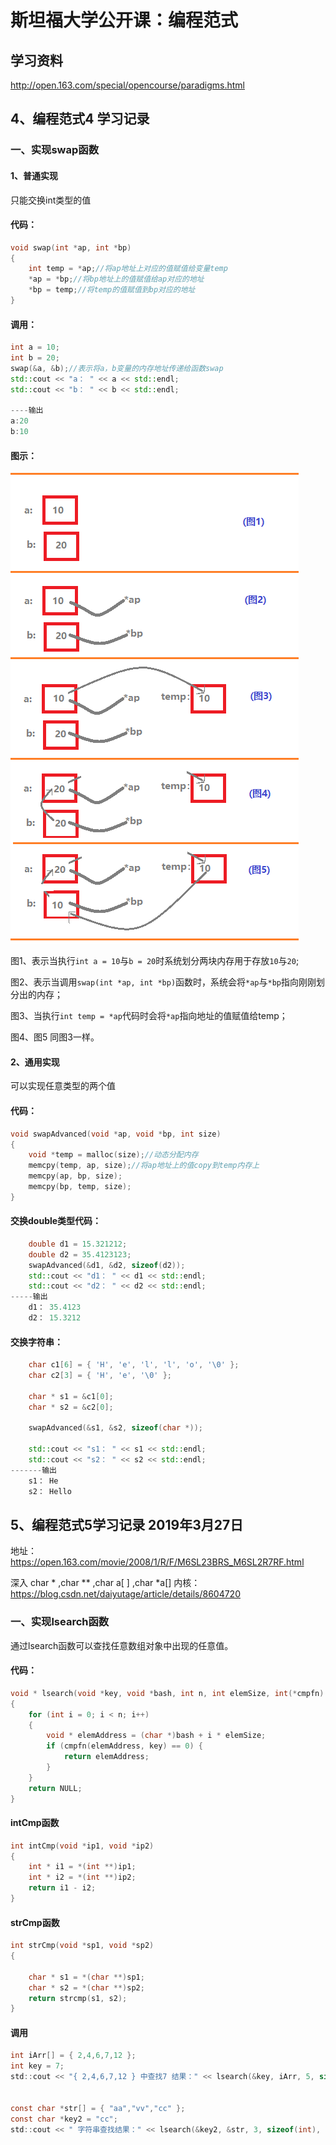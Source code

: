 # 斯坦福大学公开课：编程范式

## 学习资料

http://open.163.com/special/opencourse/paradigms.html

## 4、编程范式4 学习记录

### 一、实现swap函数

####  1、普通实现

只能交换int类型的值

#### 代码：

```c++
void swap(int *ap, int *bp)
{
	int temp = *ap;//将ap地址上对应的值赋值给变量temp
	*ap = *bp;//将bp地址上的值赋值给ap对应的地址
	*bp = temp;//将temp的值赋值到bp对应的地址
}
```

#### 调用：

```c++
int a = 10;
int b = 20;
swap(&a, &b);//表示将a，b变量的内存地址传递给函数swap
std::cout << "a： " << a << std::endl;
std::cout << "b： " << b << std::endl;

----输出
a:20
b:10    
```

#### 图示：

![](https://raw.githubusercontent.com/Oliver59/Study/master/img/bcfs-1.1.png)

图1、表示当执行`int a = 10`与`b = 20`时系统划分两块内存用于存放`10`与`20`;

图2、表示当调用`swap(int *ap, int *bp)`函数时，系统会将`*ap`与`*bp`指向刚刚划分出的内存；

图3、当执行`int temp = *ap`代码时会将`*ap`指向地址的值赋值给temp；

图4、图5 同图3一样。

#### 2、通用实现

可以实现任意类型的两个值

#### 代码：

```c++
void swapAdvanced(void *ap, void *bp, int size)
{
	void *temp = malloc(size);//动态分配内存
	memcpy(temp, ap, size);//将ap地址上的值copy到temp内存上
	memcpy(ap, bp, size);
	memcpy(bp, temp, size);
}
```

#### 交换double类型代码：

```c++
	double d1 = 15.321212;
	double d2 = 35.4123123;
	swapAdvanced(&d1, &d2, sizeof(d2));
	std::cout << "d1： " << d1 << std::endl;
	std::cout << "d2： " << d2 << std::endl;
-----输出
    d1： 35.4123
	d2： 15.3212
```



#### 交换字符串：

```c++
	char c1[6] = { 'H', 'e', 'l', 'l', 'o', '\0' };
	char c2[3] = { 'H', 'e', '\0' };

	char * s1 = &c1[0];
	char * s2 = &c2[0];

	swapAdvanced(&s1, &s2, sizeof(char *));

	std::cout << "s1： " << s1 << std::endl;
	std::cout << "s2： " << s2 << std::endl;
-------输出
    s1： He
    s2： Hello
```



#### 



## 5、编程范式5学习记录 2019年3月27日 

地址：<https://open.163.com/movie/2008/1/R/F/M6SL23BRS_M6SL2R7RF.html>

深入 char * ,char ** ,char a[ ] ,char *a[] 内核：<https://blog.csdn.net/daiyutage/article/details/8604720>

### 一、实现lsearch函数

通过lsearch函数可以查找任意数组对象中出现的任意值。

#### 代码：

```c
void * lsearch(void *key, void *bash, int n, int elemSize, int(*cmpfn)(void *, void*))
{
	for (int i = 0; i < n; i++)
	{
		void * elemAddress = (char *)bash + i * elemSize;
		if (cmpfn(elemAddress, key) == 0) {
			return elemAddress;
		}
	}
	return NULL;
}
```

#### intCmp函数
```c
int intCmp(void *ip1, void *ip2)
{
	int * i1 = *(int **)ip1;
	int * i2 = *(int **)ip2;
	return i1 - i2;
}
```

#### strCmp函数
``` c
int strCmp(void *sp1, void *sp2)
{

	char * s1 = *(char **)sp1;
	char * s2 = *(char **)sp2;
	return strcmp(s1, s2);
}
```

#### 调用

```c
int iArr[] = { 2,4,6,7,12 };
int key = 7;
std::cout << "{ 2,4,6,7,12 } 中查找7 结果：" << lsearch(&key, iArr, 5, sizeof(int), intCmp) << "\n";


const char *str[] = { "aa","vv","cc" };
const char *key2 = "cc";
std::cout << " 字符串查找结果：" << lsearch(&key2, &str, 3, sizeof(int), strCmp) << "\n";
```

